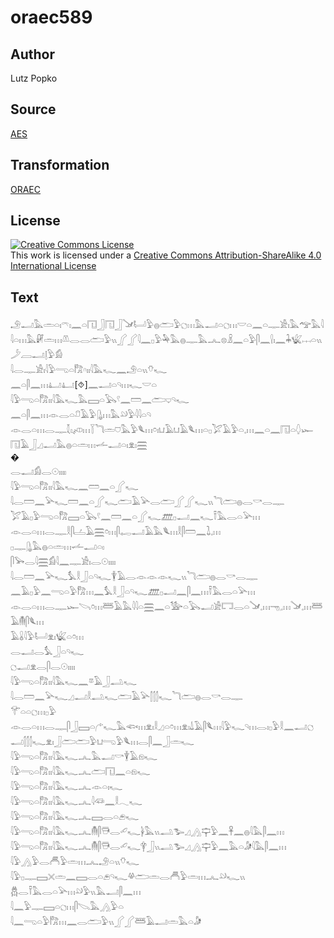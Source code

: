 # oraec589

## Author

Lutz Popko

## Source

[AES](https://github.com/simondschweitzer/aes)

## Transformation

[ORAEC](https://oraec.github.io/)

## License

<a rel="license" href="http://creativecommons.org/licenses/by-sa/4.0/"><img alt="Creative Commons License" style="border-width:0" src="https://i.creativecommons.org/l/by-sa/4.0/88x31.png" /></a><br />This work is licensed under a <a rel="license" href="http://creativecommons.org/licenses/by-sa/4.0/">Creative Commons Attribution-ShareAlike 4.0 International License</a>

## Text

𓄂𓂝𓅓𓏛𓏏𓏤𓍼𓏤𓈖𓏏𓉔𓃀𓉔𓃀𓍁𓂡𓅱𓐍𓂧𓅱𓐎𓏥𓅓𓂝𓏏𓐎𓏥𓎟𓏏𓈖𓏏𓊃𓀀𓏤𓅓𓅠𓅓𓇋𓇋𓏏𓏥𓅓𓏞𓏛𓏥𓌨𓂋𓂋𓂧𓅱𓏭𓂾𓂾𓇋𓈖𓊪𓅱𓅆𓅓𓐍𓊃𓅓𓂜𓊖𓏎𓈖𓏏𓅱𓋴𓈖𓍛𓏤𓈖𓇓𓆤𓐖𓏏𓏭𓌳𓐙𓂝𓊤𓅱𓀁<br>
𓇋𓂋𓊃𓀀𓏤𓇋𓅱𓂸𓏏𓀗𓎆𓏤𓏤𓇋𓅓𓆑𓈖𓄂𓏏𓏭𓄣𓆑<br>
𓈖𓏏𓋴𓈖𓏥𓂞𓂞[⯑]𓈖𓂝𓏏𓄹𓏥𓆑𓎟𓏏<br>
𓇋𓅱𓂸𓏏𓀗𓏤𓏤𓇋𓅓𓆑𓅓𓈙𓏏𓅂𓍢𓈖𓏠𓈖𓂧𓂑𓄹𓆑<br>
𓈖𓏏𓋴𓈖𓏥𓁹𓂋𓏏𓍔𓄿𓅱𓊮𓏥𓅓𓄖𓅱𓇋𓇋𓏏𓄹<br>
𓁹𓂋𓏏𓏥𓂋𓊃𓇜𓏤𓌽𓏥𓇅𓆓𓏛𓈞𓅓𓅱𓆰𓏥𓏌𓏤𓂓𓄿𓂓𓄿𓆰𓏥𓏏𓊪𓅯𓄿𓅱𓏏𓈒𓏥𓈖𓏏𓈖𓉔𓏏𓆭𓆱<br>
𓉔𓄿𓃀𓈎𓂝𓅓𓐍𓏏𓏛𓏥𓌡𓂝𓏏𓏤𓁷𓏤𓈗<br>
�<br>
𓂋𓂝𓀁𓂋𓇳𓏤𓏤𓏤𓏤<br>
𓇋𓅱𓂸𓏏𓀗𓏤𓏤𓇋𓅓𓆑𓈖𓏠𓈖𓏏𓂾𓆑<br>
𓇋𓂋𓏠𓈖𓅪𓆑𓏠𓈖𓏏𓂾𓆑𓂧𓄿𓅪𓂋𓂧𓂾𓂾𓆑𓏭𓆓𓂧𓐍𓂋𓎡𓂋𓊃<br>
𓅯𓄿𓊪𓅱𓂸𓏏𓀗𓈙𓏏𓅂𓍢𓈖𓏠𓈖𓏏𓂾𓆑𓊏𓊪𓂝𓈖𓆑𓍋𓅓𓂋𓏏𓅪𓏥<br>
𓁹𓂋𓏏𓏥𓂋𓊃𓎛𓋴𓐟𓄿𓈗𓏌𓏥𓋴𓉻𓂝𓄿𓅓𓆰𓏥𓎛𓋴𓏠𓈖𓍖𓈒𓏥<br>
𓊪𓊃𓊮𓅓𓐍𓏏𓏛𓏥𓌡𓂝𓏏𓏤<br>
𓋴𓅨𓂋𓇋𓈗𓀁𓇋𓈖𓊃𓀀𓏤𓂋𓇳𓏤𓏤𓏤𓏤<br>
𓇋𓂋𓏠𓈖𓅪𓆑𓅘𓎛𓃀𓏏𓄹𓆑𓇉𓄿𓂋𓁹𓁹𓁹𓆑𓏭𓆓𓂧𓐍𓂋𓎡𓂋𓊃<br>
𓈖𓄿𓊪𓅱𓈖𓂸𓏏𓅱𓀗𓏥𓈖𓅘𓎛𓃀𓏏𓄹𓆑𓊏𓊪𓂝𓈖𓋴𓈖𓏥𓍋𓅓𓂋𓏏𓅪𓏥<br>
𓁹𓂋𓏏𓏥𓂋𓊃𓆱𓌪𓏌𓏥𓆷𓄿𓅓𓇋𓇋𓏏𓈗𓈖𓏏𓅺𓏏𓅂𓂝𓀀𓉐𓂋𓏏𓍁𓈒𓏥𓁸𓈒𓏥𓍁𓈒𓏥𓆷𓄿𓄟𓋴𓆰𓏥<br>
𓄿𓏇𓇋𓅱𓂡𓁷𓏤𓆤𓏏𓏌𓏥<br>
𓂋𓂝𓂋𓅘𓃀𓏏𓄹𓆑<br>
𓐎𓂝𓁷𓂋𓋴𓂋𓇳𓏤𓏤𓏤𓏤<br>
𓇋𓅱𓂸𓏏𓀗𓏤𓏤𓇋𓅓𓆑𓈖𓎼𓄿𓃀𓂢𓆑<br>
𓇋𓂋𓏠𓈖𓅪𓆑𓈎𓂝𓎛𓂢𓆑𓂧𓄿𓅪𓂭𓂭𓂭𓆑𓆓𓂧𓐍𓂋𓎡𓂋𓊃<br>
𓄝𓏏𓏏𓐎𓏥𓊪𓅱<br>
𓁹𓂋𓏏𓏥𓂋𓊃𓋴𓃀𓈙𓏏𓂐𓆑𓅓𓆟𓏥𓁷𓏤𓎛𓈎𓏏𓏌𓏥𓁷𓏤𓍑𓄿𓋴𓆰𓏥𓇋𓅱𓆑𓄹𓏥𓂋𓏤𓊪𓅱𓎛𓈖𓂝𓐎𓂝𓂭𓂭𓂭𓆑𓁷𓏤𓃀𓂧𓂧𓅱𓂓𓂸𓅱𓆰𓏥𓂋𓋴𓈖𓃀𓏛𓆑<br>
𓇋𓅱𓂸𓏏𓀗𓏤𓏤𓇋𓅓𓆑𓂜𓅓𓂝𓎡𓇉𓄿𓁶𓆑<br>
𓇋𓅱𓂸𓏏𓀗𓏤𓏤𓇋𓅓𓆑𓂜𓂧𓉔𓈖𓏏𓁶𓆑<br>
𓇋𓅱𓂸𓏏𓀗𓏤𓏤𓇋𓅓𓆑𓂜𓁹𓏏𓏤𓆑<br>
𓇋𓅱𓂸𓏏𓀗𓏤𓏤𓇋𓅓𓆑𓂜𓇋𓆛𓈖𓎛𓂃𓆑<br>
𓇋𓅱𓂸𓏏𓀗𓏤𓏤𓇋𓅓𓆑𓂜𓈙𓂋𓏏𓂉𓆑<br>
𓇋𓅱𓂸𓏏𓀗𓏤𓏤𓇋𓅓𓆑𓂜𓄟𓋴𓇥𓂋𓄔𓆑𓋀𓅓𓏭𓂢𓅧𓈎𓂻𓊡𓅱𓈖𓋹𓈖𓐍𓇋𓅓𓋴𓈖𓏥<br>
𓇋𓅱𓂸𓏏𓀗𓏤𓏤𓇋𓅓𓆑𓂜𓄟𓋴𓇥𓂋𓄔𓆑𓋁𓃀𓏭𓂢𓅧𓈎𓂻𓊡𓅱𓈖𓅓𓏏𓀏𓇋𓅓𓋴𓈖𓏥<br>
𓇋𓅱𓂻𓅱𓂋𓄫𓅱𓏛𓏥𓂜𓄂𓏏𓏭𓄣𓆑<br>
𓇋𓅱𓊪𓊃𓈙𓏴𓏛𓈖𓈙𓂋𓏏𓂉𓄹𓆑𓋬𓂧𓏛𓂋𓄫𓅱𓏛𓏥𓂜𓄖𓆑𓏭<br>
𓆣𓂋𓍋𓅓𓂋𓏏𓅪𓏥𓄖𓅱𓏭𓅓𓂝𓋴𓈖𓏥<br>
𓇋𓈖𓅱𓊃𓈙𓏏𓐎𓏥𓋴𓌫𓅓𓂻𓅱𓏏<br>
𓇋𓈖𓂸𓏏𓅱𓀗𓏥𓈖𓂋𓂧𓅱𓏭𓂾𓂾𓆷𓄿𓂝𓏛𓅓𓏏𓀏<br>
